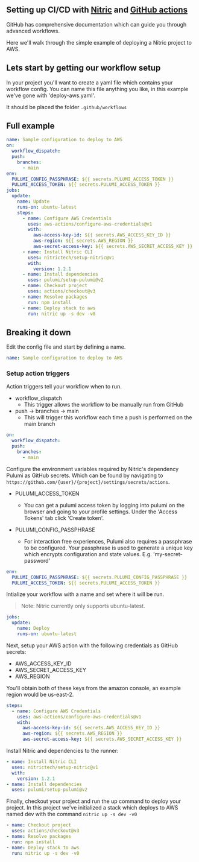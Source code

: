 ## Setting up CI/CD with [Nitric](https://nitric.io) and [GitHub actions](https://github.com/features/actions)

GitHub has comprehensive documentation which can guide you through advanced workflows.

Here we'll walk through the simple example of deploying a Nitric project to AWS.

## Lets start by getting our workflow setup

In your project you'll want to create a yaml file which contains your workflow config. You can name this file anything you like, in this example we've gone with 'deploy-aws.yaml'.

It should be placed the folder `.github/workflows`

## Full example

```yaml
name: Sample configuration to deploy to AWS
on:
  workflow_dispatch:
  push:
    branches:
      - main
env:
  PULUMI_CONFIG_PASSPHRASE: ${{ secrets.PULUMI_ACCESS_TOKEN }}
  PULUMI_ACCESS_TOKEN: ${{ secrets.PULUMI_ACCESS_TOKEN }}
jobs:
  update:
    name: Update
    runs-on: ubuntu-latest
    steps:
      - name: Configure AWS Credentials
        uses: aws-actions/configure-aws-credentials@v1
        with:
          aws-access-key-id: ${{ secrets.AWS_ACCESS_KEY_ID }}
          aws-region: ${{ secrets.AWS_REGION }}
          aws-secret-access-key: ${{ secrets.AWS_SECRET_ACCESS_KEY }}
      - name: Install Nitric CLI
        uses: nitrictech/setup-nitric@v1
        with:
          version: 1.2.1
      - name: Install dependencies
        uses: pulumi/setup-pulumi@v2
      - name: Checkout project
        uses: actions/checkout@v3
      - name: Resolve packages
        run: npm install
      - name: Deploy stack to aws
        run: nitric up -s dev -v0
```

## Breaking it down

Edit the config file and start by defining a name.

```yaml
name: Sample configuration to deploy to AWS
```

### Setup action triggers

Action triggers tell your workflow when to run.

- workflow_dispatch
  - This trigger allows the workflow to be manually run from GitHub
- push -> branches -> main
  - This will trigger this workflow each time a push is performed on the main branch

```yaml
on:
  workflow_dispatch:
  push:
    branches:
      - main
```

Configure the environment variables required by Nitric's dependency Pulumi as GitHub secrets. Which can be found by navigating to `https://github.com/{user}/{project}/settings/secrets/actions`.

- PULUMI_ACCESS_TOKEN

  - You can get a pulumi access token by logging into pulumi on the browser and going to your profile settings. Under the 'Access Tokens' tab click 'Create token'.

- PULUMI_CONFIG_PASSPHRASE

  - For interaction free experiences, Pulumi also requires a passphrase to be configured. Your passphrase is used to generate a unique key which encrypts configuration and state values. E.g. 'my-secret-password'

```yaml
env:
  PULUMI_CONFIG_PASSPHRASE: ${{ secrets.PULUMI_CONFIG_PASSPHRASE }}
  PULUMI_ACCESS_TOKEN: ${{ secrets.PULUMI_ACCESS_TOKEN }}
```

Intialize your workflow with a name and set where it will be run.

> Note: Nitric currently only supports ubuntu-latest.

```yaml
jobs:
  update:
    name: Deploy
    runs-on: ubuntu-latest
```

Next, setup your AWS action with the following credentials as GitHub secrets:

- AWS_ACCESS_KEY_ID
- AWS_SECRET_ACCESS_KEY
- AWS_REGION

You'll obtain both of these keys from the amazon console, an example region would be us-east-2.

```yaml
steps:
  - name: Configure AWS Credentials
    uses: aws-actions/configure-aws-credentials@v1
    with:
      aws-access-key-id: ${{ secrets.AWS_ACCESS_KEY_ID }}
      aws-region: ${{ secrets.AWS_REGION }}
      aws-secret-access-key: ${{ secrets.AWS_SECRET_ACCESS_KEY }}
```

Install Nitric and dependencies to the runner:

```yaml
- name: Install Nitric CLI
  uses: nitrictech/setup-nitric@v1
  with:
    version: 1.2.1
- name: Install dependencies
  uses: pulumi/setup-pulumi@v2
```

Finally, checkout your project and run the up command to deploy your project. In this project we've initialized a stack which deploys to AWS named dev with the command `nitric up -s dev -v0`

```yaml
- name: Checkout project
  uses: actions/checkout@v3
- name: Resolve packages
  run: npm install
- name: Deploy stack to aws
  run: nitric up -s dev -v0
```
